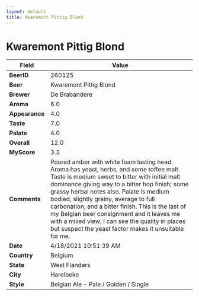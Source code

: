 ```yaml
---
layout: default
title: Kwaremont Pittig Blond
---
```


# Kwaremont Pittig Blond

| Field         | Value     |
|---------------|-----------|
| **BeerID** | 260125 |
| **Beer** | Kwaremont Pittig Blond |
| **Brewer** | De Brabandere |
| **Aroma** | 6.0 |
| **Appearance** | 4.0 |
| **Taste** | 7.0 |
| **Palate** | 4.0 |
| **Overall** | 12.0 |
| **MyScore** | 3.3 |
| **Comments** | Poured amber with white foam lasting head. Aroma has yeast, herbs, and some toffee malt. Taste is medium sweet to bitter with initial malt dominance giving way to a bitter hop finish; some grassy herbal notes also. Palate is medium bodied, slightly grainy, average to full carbonation, and a bitter finish. This is the last of my Belgian beer consignment and it leaves me with a mixed view; I can see the quality in places but suspect the yeast factor makes it unsuitable for me. |
| **Date** | 4/18/2021 10:51:39 AM |
| **Country** | Belgium |
| **State** | West Flanders |
| **City** | Harelbeke |
| **Style** | Belgian Ale - Pale / Golden / Single |
